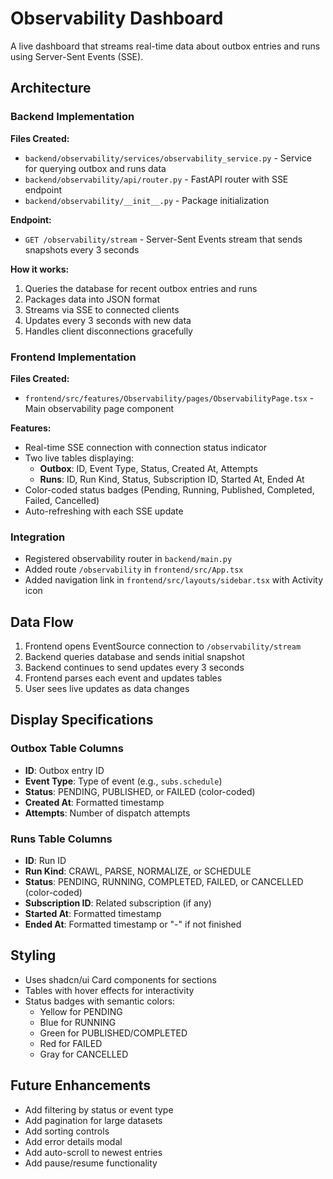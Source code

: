 # Observability Dashboard

A live dashboard that streams real-time data about outbox entries and runs using Server-Sent Events (SSE).

## Architecture

### Backend Implementation

**Files Created:**
- `backend/observability/services/observability_service.py` - Service for querying outbox and runs data
- `backend/observability/api/router.py` - FastAPI router with SSE endpoint
- `backend/observability/__init__.py` - Package initialization

**Endpoint:**
- `GET /observability/stream` - Server-Sent Events stream that sends snapshots every 3 seconds

**How it works:**
1. Queries the database for recent outbox entries and runs
2. Packages data into JSON format
3. Streams via SSE to connected clients
4. Updates every 3 seconds with new data
5. Handles client disconnections gracefully

### Frontend Implementation

**Files Created:**
- `frontend/src/features/Observability/pages/ObservabilityPage.tsx` - Main observability page component

**Features:**
- Real-time SSE connection with connection status indicator
- Two live tables displaying:
  - **Outbox**: ID, Event Type, Status, Created At, Attempts
  - **Runs**: ID, Run Kind, Status, Subscription ID, Started At, Ended At
- Color-coded status badges (Pending, Running, Published, Completed, Failed, Cancelled)
- Auto-refreshing with each SSE update

### Integration

- Registered observability router in `backend/main.py`
- Added route `/observability` in `frontend/src/App.tsx`
- Added navigation link in `frontend/src/layouts/sidebar.tsx` with Activity icon

## Data Flow

1. Frontend opens EventSource connection to `/observability/stream`
2. Backend queries database and sends initial snapshot
3. Backend continues to send updates every 3 seconds
4. Frontend parses each event and updates tables
5. User sees live updates as data changes

## Display Specifications

### Outbox Table Columns
- **ID**: Outbox entry ID
- **Event Type**: Type of event (e.g., `subs.schedule`)
- **Status**: PENDING, PUBLISHED, or FAILED (color-coded)
- **Created At**: Formatted timestamp
- **Attempts**: Number of dispatch attempts

### Runs Table Columns
- **ID**: Run ID
- **Run Kind**: CRAWL, PARSE, NORMALIZE, or SCHEDULE
- **Status**: PENDING, RUNNING, COMPLETED, FAILED, or CANCELLED (color-coded)
- **Subscription ID**: Related subscription (if any)
- **Started At**: Formatted timestamp
- **Ended At**: Formatted timestamp or "-" if not finished

## Styling

- Uses shadcn/ui Card components for sections
- Tables with hover effects for interactivity
- Status badges with semantic colors:
  - Yellow for PENDING
  - Blue for RUNNING
  - Green for PUBLISHED/COMPLETED
  - Red for FAILED
  - Gray for CANCELLED

## Future Enhancements

- Add filtering by status or event type
- Add pagination for large datasets
- Add sorting controls
- Add error details modal
- Add auto-scroll to newest entries
- Add pause/resume functionality
